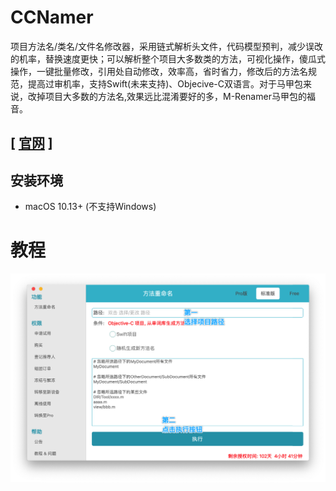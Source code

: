 # CCNamer
项目方法名/类名/文件名修改器，采用链式解析头文件，代码模型预判，减少误改的机率，替换速度更快；可以解析整个项目大多数类的方法，可视化操作，傻瓜式操作，一键批量修改，引用处自动修改，效率高，省时省力，修改后的方法名规范，提高过审机率，支持Swift(未来支持)、Objecive-C双语言。对于马甲包来说，改掉项目大多数的方法名,效果远比混淆要好的多，M-Renamer马甲包的福音。

## [ [官网](https://www.me88.top/index.php/875.html) ]

## 安装环境
- macOS 10.13+ (不支持Windows)

# 教程

![IMG](./image1.png)